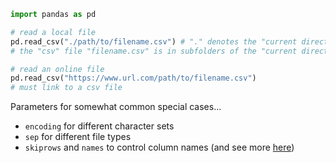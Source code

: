 ```python
import pandas as pd

# read a local file
pd.read_csv("./path/to/filename.csv") # "." denotes the "current directory"
# the "csv" file "filename.csv" is in subfolders of the "current directory"

# read an online file
pd.read_csv("https://www.url.com/path/to/filename.csv")
# must link to a csv file
```

Parameters for somewhat common special cases...
- `encoding` for different character sets
- `sep` for different file types
- `skiprows` and `names` to control column names (and see more [here](https://note.nkmk.me/en/python-pandas-read-csv-tsv/))
 